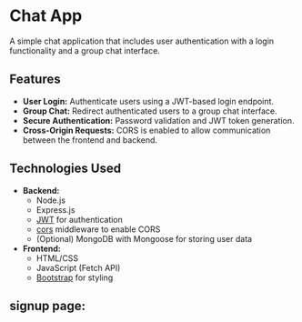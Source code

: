 # Chat App

A simple chat application that includes user authentication with a login functionality and a group chat interface. 

## Features

- **User Login:** Authenticate users using a JWT-based login endpoint.
- **Group Chat:** Redirect authenticated users to a group chat interface.
- **Secure Authentication:** Password validation and JWT token generation.
- **Cross-Origin Requests:** CORS is enabled to allow communication between the frontend and backend.

## Technologies Used

- **Backend:**
  - Node.js
  - Express.js
  - [JWT](https://www.npmjs.com/package/jsonwebtoken) for authentication
  - [cors](https://www.npmjs.com/package/cors) middleware to enable CORS
  - (Optional) MongoDB with Mongoose for storing user data
- **Frontend:**
  - HTML/CSS
  - JavaScript (Fetch API)
  - [Bootstrap](https://getbootstrap.com/) for styling

## signup page:

